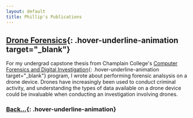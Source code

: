 ```yaml
---
layout: default
title: Phillip's Publications
---
```


## [Drone Forensics](https://github.com/gaterunner341/Papers/blob/7ae90a3d417fcf7740c84b530c12d1d87e2f3941/Drone%20Forensics%20Thesis.pdf){: .hover-underline-animation target="_blank"}

For my undergrad capstone thesis from Champlain College's [Computer Forensics and Digital Investigation](https://online.champlain.edu/degrees-certificates/bachelors-computer-forensics-digital-investigations){: .hover-underline-animation target="_blank"} program, I wrote about performing forensic analsysis on a drone device. Drones have increasingly been used to conduct criminal activity, and understanding the types of data available on a drone device could be invaluable when conducting an investigation involving drones.

### [Back...](./){: .hover-underline-animation}
